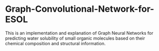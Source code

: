 # Graph-Convolutional-Network-for-ESOL
This is an implementation and explanation of Graph Neural Networks for predicting water solubility of small organic molecules based on their chemical composition and structural information.
